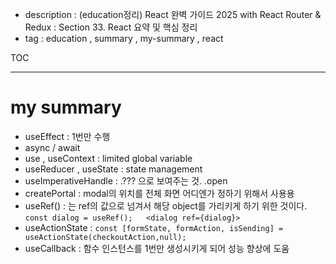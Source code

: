 - description : (education정리) React 완벽 가이드 2025 with React Router & Redux : Section 33. React 요약 및 핵심 정리
- tag : education , summary , my-summary , react

TOC


---------------

# 



# my summary
- useEffect : 1번만 수행
- async / await
- use , useContext : limited global variable
- useReducer , useState : state management
- useImperativeHandle : .??? 으로 보여주는 것.  .open
- createPortal : modal의 위치를 전체 화면 어디엔가 정하기 위해서 사용용
- useRef() : 는 ref의 값으로 넘겨서 해당 object를 가리키게 하기 위한 것이다. ```const dialog = useRef();   <dialog ref={dialog}> ```
- useActionState : ```const [formState, formAction, isSending] = useActionState(checkoutAction,null);```
- useCallback : 함수 인스턴스를 1번만 생성시키게 되어 성능 향상에 도움